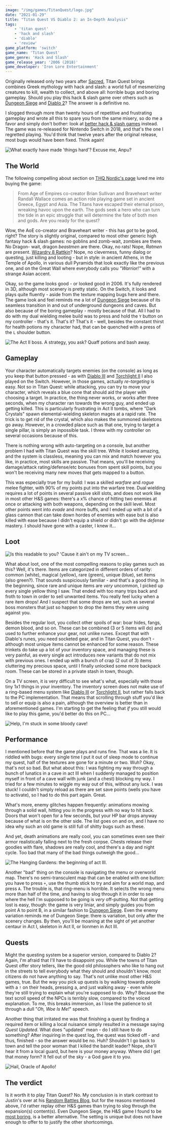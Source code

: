 ```yaml
---
image: "/img/games/TitanQuest/logo.jpg"
date: "2021-01-29"
title: "Titan Quest VS Diablo 2: an In-Depth Analysis"
tags:
    - 'titan quest'
    - 'hack and slash'
    - 'diablo'
    - 'review'
game_platform: 'switch'
game_name: 'Titan Quest'
game_genre: 'Hack and Slash'
game_release_year: '2006 (2018)'
game_developer: 'Iron Lore Entertainment'
---
```


Originally released only two years after [Sacred](/articles/reviews/sacred), Titan Quest brings combines Greek mythology with hack and slash: a world full of mesmerizing creatures to kill, wealth to collect, and above all: horrible bugs and boring gameplay. Should you play this hack & slash game over others such as [Dungeon Siege](/articles/reviews/dungeon-siege) and [Diablo 2](/articles/retrospectives/diablo-2)? The answer is a definitive no.

I slogged through more than twenty hours of repetitive and frustrating gameplay and wrote all this to spare you from the same misery, so do me a favor and simply don't bother: look at [better hack & slash games](/articles/features/the-best-and-worst-retro-hack-and-slash-games/) instead. The game was re-released for Nintendo Switch in 2018, and that's the one I regretted playing. You'd think that twelve years after the original release, most bugs would have been fixed. Think again!

![](/img/games/TitanQuest/nile.jpg "What exactly have made 'things hard'? Excuse me, Anpu?")

## The World

The following compelling about section on [THQ Nordic's page](https://www.thqnordic.com/article/titan-quest-coming-all-current-gen-console-platforms-2018) lured me into buying the game:

> From Age of Empires co-creator Brian Sullivan and Braveheart writer Randall Wallace comes an action role playing game set in ancient Greece, Egypt and Asia. The Titans have escaped their eternal prison, wreaking havoc upon the earth. The gods seek a hero who can turn the tide in an epic struggle that will determine the fate of both men and gods. Are you ready for the quest?

Wow, the AoE co-creator and Braveheart writer - this has _got_ to be good, right? The story is slightly original, compared to most other generic high fantasy hack & slash games: no goblins and zomb-wait, zombies are there. No Dragon- wait, dragon _beastmen_ are there. Okay, no rats! Nope, _Ratmen_ are present. [Wizardry 8 Rattkin](/tags/wizardry8)? Nope, no cleverness, funny dialog or questing, just killing and looting - but in style: in ancient Athens, in the Temple of Apollo, in various dull Pyramids that look exactly like the previous one, and on the Great Wall where everybody calls you _"Warrior!"_ with a strange Asian accent. 

Okay, so the game looks good - or looked good in 2006. It's fully rendered in 3D, although most scenery is pretty static. On the Switch, it looks and plays quite fluently - aside from the texture mapping bugs here and there. The game look and feel reminds me a lot of [Dungeon Siege](/articles/reviews/dungeon-siege) because of its seamless transition in and out of underground dungeons and caves. But also because of the boring gameplay - mostly because of that. All I had to do with my dual wielding melee build was to press and hold the `Y` button on my controller - that's it. That's it? That's it - well, besides the constant thirst for health potions my character had, that can be quenched with a press of the `L` shoulder button. 

![](/img/games/TitanQuest/boss.jpg "The Act II boss. A strategy, you ask? Quaff potions and bash away.")

## Gameplay

Your character automatically targets enemies (on the console) as long as you keep that button pressed - as with [Diablo III](/articles/reviews/diablo-3) and [Torchlight II](/articles/reviews/torchlight-2) I also played on the Switch. However, in those games, actually _re-targeting_ is easy. Not so in Titan Quest: while attacking, you can try to move your character, which reveals a blue cone that should aid the player with choosing a target. In practice, the thing never works, or works after three seconds, when my character ran towards the wrong guy, and ended up getting killed. This is particularly frustrating in Act II tombs, where "Dark Crystals" spawn elemental-wielding skeleton mages at a rapid rate. The trick is to get rid of the crystal, which also makes the summoned skeletons go away. However, in a crowded place such as that one, trying to target a single pillar, is simply an inpossible task. I threw with my controller on several occasions because of this. 

There is nothing wrong with auto-targeting on a console, but another problem I had with Titan Quest was the skill tree. While it looked amazing, and the system is classless, meaning you can mix and match however you like, in practice, most skills are passive. That means, you'll be receiving damage/attack rating/defense/etc bonuses from spent skill points, but you won't be receiving many new moves that gets mapped to a button. 

This was especially true for my build: I was a skilled _warfare_ and _rogue_ melee fighter, with 90% of my points put into the warfare tree. Dual wielding requires a lot of points in several passive skill slots, and does not work like in most other H&S games: there's a x% chance of hitting two enemies at once or attacking with both weapons, depending on the skill level. Most other points went into _evade_ and more buffs, and I ended up with a bit of a glass cannon that can take down hordes of enemies with ease but is also killed with ease because I didn't equip a shield or didn't go with the _defense_ mastery. I should have gone with a caster, I knew it... 

## Loot

![](/img/games/TitanQuest/loot.jpg "Is this readable to you? 'Cause it ain't on my TV screen...")

What about loot, one of the most compelling reasons to play games such as this? Well, it's there. Items are categorized in different orders of rarity: common (white), magical (yellow), rare (green), unique (blue), set items (also green?). That sounds suspiciously familiar - and that's a good thing. In the beginning, since rare and unique items are _very_ uncommon, I picked up every single yellow thing I saw. That ended with too many trips back and froth to town in order to sell unwanted items. You really feel lucky when a rare item drops! And I suspect that some drops are set, such as several boss monsters that just so happen to drop the items they were using against you. 

Besides the regular loot, you collect other spoils of war: boar hides, fangs, demon blood, and so on. These can be combined (3 or 5 items will do) and used to further enhance your gear, not unlike runes. Except that with Diablo's runes, you need socketed gear, and in Titan Quest, you don't - although most unique items cannot be enhanced for some reason. These trinkets do take up a lot of your inventory space, and managing these is very painful, as every single act introduces new variants that do not mix with previous ones. I ended up with a bunch of crap (2 out of 3) items cluttering my precious space, until I finally unlocked some more backpack room. These can be stored in a private stash in town, though. 

On a TV screen, it is very difficult to see what's what, especially with those tiny 1x1 things in your inventory. The inventory screen does not make use of a ring-based menu system like [Diablo III](/articles/reviews/diablo-3) or [Torchlight II](/articles/reviews/torchlight-2), but rather falls back to the PC implementation. That means that scrolling through stuff you'd like to sell or equip is also a pain, although the overview is better than in aforementioned games. I'm starting to get the feeling that _if_ you still would like to play this game, you'd better do this on PC... 

![](/img/games/TitanQuest/stuck.jpg "Help, I'm stuck in some bloody cave!")

## Performance

I mentioned before that the game plays and runs fine. That was a lie. It is riddled with bugs: every single time I put it out of sleep mode to continue my quest, half of the textures are gone for a minute or two. Wuh? Okay, that's not so bad. But what about this: I was fighting my way through a bunch of lunatics in a cave in act III when I suddenly managed to position myself in front of a cave wall with junk (and a chest) blocking my way. I tried for a few minutes to wiggle my way out of this, without any luck. I was stuck! I couldn't simply reload as there are set save points (wells you have to activate), so I had to do this part again. Great. 

What's more, enemy glitches happen frequently: animations mowing through a solid wall, hitting you in the progress with no way to hit back. Doors that won't open for a few seconds, but your HP bar drops anyway because of what is on the other side. The list goes on and on, and I have no idea why such an old game is still full of shitty bugs such as these. 

And yet, death animations are really cool, you can sometimes even see their armor realistically falling next to the fresh corpse. Chests release their goodies with flare, shadows are really cool, and there's a day and night cycle. Too bad that many of the bad things outweigh the good...

![](/img/games/TitanQuest/gardens.jpg "The Hanging Gardens: the beginning of act III.")

Another "bad" thing on the console is navigating the menu or overworld map. There's no semi-transculent map that can be enabled with one button: you have to press `+`, use the thumb stick to try and aim for a world map, and press `A`. The trouble is, that ring-menu is horrible. It selects the wrong menu more than half of the time, and having to slog through it in order to see where the hell I'm supposed to be going is _very_ off-putting. Not that getting lost is easy, though: the game is very liniar, and simply guides you from point A to point B, in a similar fashion to [Dungeon Siege](/articles/reviews/dungeon-siege). Even the enemy variation reminds me of Dungeon Siege: there is variation, but only after the scenery changes. By then, you'll be moaning at the sight of yet another centaur in Act I, skeleton in Act II, or lionmen in Act III. 

## Quests

Might the questing system be a superior version, compared to Diablo 2? Again, I'm afraid that I'll have to disappoint you. While the towns of Titan Quest offer story tellers, like the good old philosophers who like to hang out in the streets to tell everybody what they should and shouldn't know, most citizens do not have anything to say. That's not unlike most other H&S games, true. But the way you pick up quests is by walking towards people with a `!` on their heads, pressing a, and just walking away - even while they're still trying to explain what you're supposed to do. Why? Because the text scroll speed of the NPCs is terribly slow, compared to the voiced explanation. To me, this breaks immersion, as I lose the patience to sit through a dull "_Oh, Woe Is Me!_" speech. 

Another thing that irritated me was that finishing a quest by finding a required item or killing a local nuisance simply resulted in a message saying _Quest Updated_. What does "updated" mean - do I still have to do something? After inquiring in the quest log, the quest was ticked off - and thus, finished - so the answer would be no. Huh? Shouldn't I go back to town and tell the poor woman that I killed the bandit leader? Nope, she'll hear it from a local guard, but here is your money anyway. Where did I get that money form? It fell out of the sky - a God gave it to you. 

![](/img/games/TitanQuest/temple.jpg "Hail, Oracle of Apollo!")

## The verdict

Is it worth it to play Titan Quest? No. My conclusion is in stark contrast to Justin's over at his [Random Battles Blog](https://randombattlesblog.wordpress.com/2020/10/03/rpg-beaten-titan-quest/), but for the reasons mentioned above, I'd rather replay other H&S games than trying to slog through the expansion(s) content(s). Even Dungeon Siege, the H&S game I found to be [most boring](/articles/features/the-best-and-worst-retro-hack-and-slash-games/), is a better alternative. The setting is unique but does not have enough to offer to to justify the other shortcomings.


